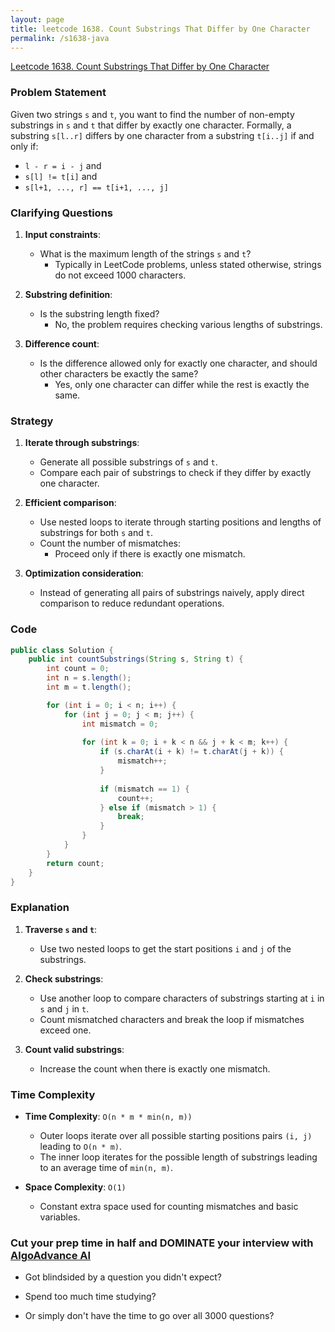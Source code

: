 ```yaml
---
layout: page
title: leetcode 1638. Count Substrings That Differ by One Character
permalink: /s1638-java
---
```

[Leetcode 1638. Count Substrings That Differ by One Character](https://algoadvance.github.io/algoadvance/l1638)
### Problem Statement
Given two strings `s` and `t`, you want to find the number of non-empty substrings in `s` and `t` that differ by exactly one character. Formally, a substring `s[l..r]` differs by one character from a substring `t[i..j]` if and only if:
- `l - r = i - j` and
- `s[l] != t[i]` and
- `s[l+1, ..., r] == t[i+1, ..., j]`

### Clarifying Questions
1. **Input constraints**:
   - What is the maximum length of the strings `s` and `t`? 
     - Typically in LeetCode problems, unless stated otherwise, strings do not exceed 1000 characters.
   
2. **Substring definition**:
   - Is the substring length fixed? 
     - No, the problem requires checking various lengths of substrings.
   
3. **Difference count**:
   - Is the difference allowed only for exactly one character, and should other characters be exactly the same?
     - Yes, only one character can differ while the rest is exactly the same.

### Strategy
1. **Iterate through substrings**:
   - Generate all possible substrings of `s` and `t`.
   - Compare each pair of substrings to check if they differ by exactly one character.
   
2. **Efficient comparison**:
   - Use nested loops to iterate through starting positions and lengths of substrings for both `s` and `t`.
   - Count the number of mismatches:
     - Proceed only if there is exactly one mismatch.
   
3. **Optimization consideration**:
   - Instead of generating all pairs of substrings naively, apply direct comparison to reduce redundant operations.

### Code

```java
public class Solution {
    public int countSubstrings(String s, String t) {
        int count = 0;
        int n = s.length();
        int m = t.length();

        for (int i = 0; i < n; i++) {
            for (int j = 0; j < m; j++) {
                int mismatch = 0;
                
                for (int k = 0; i + k < n && j + k < m; k++) {
                    if (s.charAt(i + k) != t.charAt(j + k)) {
                        mismatch++;
                    }
                    
                    if (mismatch == 1) {
                        count++;
                    } else if (mismatch > 1) {
                        break;
                    }
                }
            }
        }
        return count;
    }
}
```

### Explanation
1. **Traverse `s` and `t`**:
   - Use two nested loops to get the start positions `i` and `j` of the substrings.
   
2. **Check substrings**:
   - Use another loop to compare characters of substrings starting at `i` in `s` and `j` in `t`.
   - Count mismatched characters and break the loop if mismatches exceed one.
   
3. **Count valid substrings**:
   - Increase the count when there is exactly one mismatch.

### Time Complexity
- **Time Complexity**: `O(n * m * min(n, m))`
   - Outer loops iterate over all possible starting positions pairs `(i, j)` leading to `O(n * m)`.
   - The inner loop iterates for the possible length of substrings leading to an average time of `min(n, m)`.

- **Space Complexity**: `O(1)`
   - Constant extra space used for counting mismatches and basic variables.


### Cut your prep time in half and DOMINATE your interview with [AlgoAdvance AI](https://algoAdvance.com)

- Got blindsided by a question you didn't expect?

- Spend too much time studying?

- Or simply don't have the time to go over all 3000 questions?

